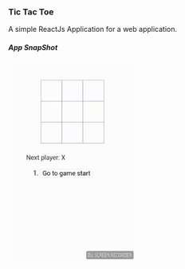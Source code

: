 ### Tic Tac Toe

A simple ReactJs Application for a web application.

##### App SnapShot

<img src = "./demo.gif" height = 400/>
